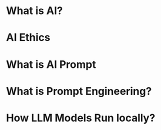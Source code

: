 # What is AI? 
# AI Ethics
# What is AI Prompt
# What is Prompt Engineering?
# How LLM Models Run locally?